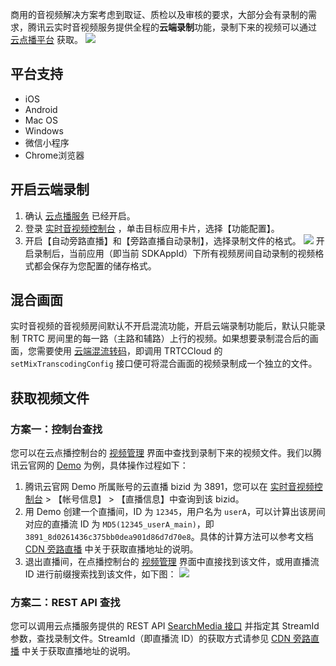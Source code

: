 商用的音视频解决方案考虑到取证、质检以及审核的要求，大部分会有录制的需求，腾讯云实时音视频服务提供全程的**云端录制**功能，录制下来的视频可以通过 [云点播平台](https://cloud.tencent.com/product/vod) 获取。
![](https://main.qcloudimg.com/raw/9768ef2cb4f6df10be8c654c0a9c8f4d.gif)

## 平台支持

- iOS
- Android
- Mac OS
- Windows
- 微信小程序
- Chrome浏览器

## 开启云端录制

1. 确认 [云点播服务](https://console.cloud.tencent.com/vod) 已经开启。
2. 登录 [实时音视频控制台](https://console.cloud.tencent.com/rav) ，单击目标应用卡片，选择【功能配置】。
3. 开启【自动旁路直播】和【旁路直播自动录制】，选择录制文件的格式。
 ![](https://main.qcloudimg.com/raw/1234c5ec8dceeb283cba8adccf3e9576.png)
 开启录制后，当前应用（即当前 SDKAppId）下所有视频房间自动录制的视频格式都会保存为您配置的储存格式。

## 混合画面

实时音视频的音视频房间默认不开启混流功能，开启云端录制功能后，默认只能录制 TRTC 房间里的每一路（主路和辅路）上行的视频。如果想要录制混合后的画面，您需要使用 [云端混流转码](https://cloud.tencent.com/document/product/647/16827)，即调用 TRTCCloud 的 `setMixTranscodingConfig` 接口便可将混合画面的视频录制成一个独立的文件。

## 获取视频文件


### 方案一：控制台查找
您可以在云点播控制台的 [视频管理](https://console.cloud.tencent.com/vod/media) 界面中查找到录制下来的视频文件。我们以腾讯云官网的 [Demo](https://cloud.tencent.com/document/product/647/17021) 为例，具体操作过程如下：

1. 腾讯云官网 Demo 所属账号的云直播 bizid 为 3891，您可以在 [实时音视频控制台](https://console.cloud.tencent.com/rav) > 【帐号信息】 > 【直播信息】中查询到该 bizid。
2. 用 Demo 创建一个直播间，ID 为 `12345`，用户名为 `userA`，可以计算出该房间对应的直播流 ID 为 `MD5(12345_userA_main)`，即`3891_8d0261436c375bb0dea901d86d7d70e8`。具体的计算方法可以参考文档 [CDN 旁路直播](https://cloud.tencent.com/document/product/647/16826) 中关于获取直播地址的说明。
3. 退出直播间，在点播控制台的 [视频管理](https://console.cloud.tencent.com/vod/media) 界面中直接找到该文件，或用直播流 ID 进行前缀搜索找到该文件，如下图：
 ![](https://main.qcloudimg.com/raw/c3a528e622bea92da8aa1f58ca7d57cc.png)



### 方案二：REST API 查找
您可以调用云点播服务提供的 REST API [SearchMedia 接口](https://cloud.tencent.com/document/product/266/31813) 并指定其 StreamId 参数，查找录制文件。StreamId（即直播流 ID）的获取方式请参见 [CDN 旁路直播](https://cloud.tencent.com/document/product/647/16826) 中关于获取直播地址的说明。





